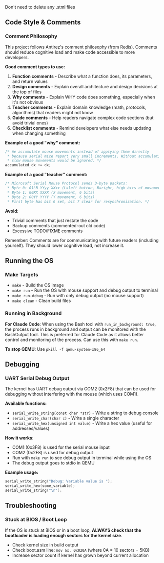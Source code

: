 Don't need to delete any .stml files

## Code Style & Comments

### Comment Philosophy
This project follows Antirez's comment philosophy (from Redis). Comments should reduce cognitive load and make code accessible to more developers.

**Good comment types to use:**
1. **Function comments** - Describe what a function does, its parameters, and return values
2. **Design comments** - Explain overall architecture and design decisions at the top of files
3. **Why comments** - Explain WHY code does something, especially when it's not obvious
4. **Teacher comments** - Explain domain knowledge (math, protocols, algorithms) that readers might not know
5. **Guide comments** - Help readers navigate complex code sections (but avoid trivial ones)
6. **Checklist comments** - Remind developers what else needs updating when changing something

**Example of a good "why" comment:**
```c
/* We accumulate mouse movements instead of applying them directly
 * because serial mice report very small increments. Without accumulation,
 * slow mouse movements would be ignored. */
accumulated_dx += dx;
```

**Example of a good "teacher" comment:**
```c
/* Microsoft Serial Mouse Protocol sends 3-byte packets:
 * Byte 0: 01LR YYyy XXxx (L=left button, R=right, high bits of movement)
 * Byte 1: 00XX XXXX (X movement, 6 bits)
 * Byte 2: 00YY YYYY (Y movement, 6 bits)
 * First byte has bit 6 set, bit 7 clear for resynchronization. */
```

**Avoid:**
- Trivial comments that just restate the code
- Backup comments (commented-out old code)
- Excessive TODO/FIXME comments

Remember: Comments are for communicating with future readers (including yourself). They should lower cognitive load, not increase it.

## Running the OS

### Make Targets
- `make` - Build the OS image
- `make run` - Run the OS with mouse support and debug output to terminal
- `make run-debug` - Run with only debug output (no mouse support)
- `make clean` - Clean build files

### Running in Background
**For Claude Code**: When using the Bash tool with `run_in_background: true`, the process runs in background and output can be monitored with the BashOutput tool. This is preferred for Claude Code as it allows better control and monitoring of the process. Can use this with `make run`.

**To stop QEMU**: Use `pkill -f qemu-system-x86_64`

## Debugging

### UART Serial Debug Output
The kernel has UART debug output via COM2 (0x2F8) that can be used for debugging without interfering with the mouse (which uses COM1).

**Available functions:**
- `serial_write_string(const char *str)` - Write a string to debug console
- `serial_write_char(char c)` - Write a single character
- `serial_write_hex(unsigned int value)` - Write a hex value (useful for addresses/values)

**How it works:**
- COM1 (0x3F8) is used for the serial mouse input
- COM2 (0x2F8) is used for debug output
- Run with `make run` to see debug output in terminal while using the OS
- The debug output goes to stdio in QEMU

**Example usage:**
```c
serial_write_string("Debug: Variable value is ");
serial_write_hex(some_variable);
serial_write_string("\n");
```

## Troubleshooting

### Stuck at BIOS / Boot Loop
If the OS is stuck at BIOS or in a boot loop, **ALWAYS check that the bootloader is loading enough sectors for the kernel size**. 
- Check kernel size in build output
- Check boot.asm line: `mov ax, 0x020A` (where 0A = 10 sectors = 5KB)
- Increase sector count if kernel has grown beyond current allocation
